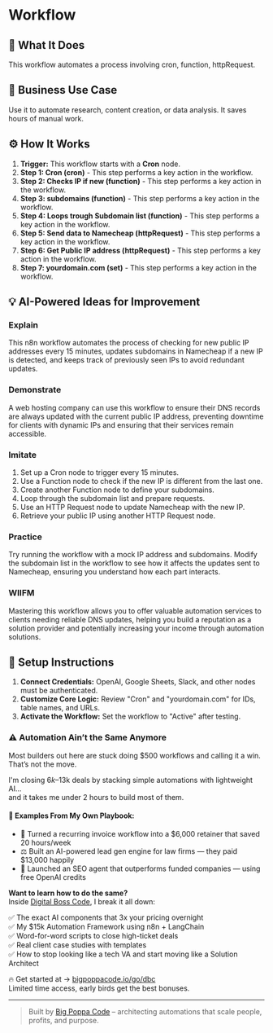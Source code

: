 # Workflow

## 🚀 What It Does
This workflow automates a process involving cron, function, httpRequest.

## 💼 Business Use Case
Use it to automate research, content creation, or data analysis. It saves hours of manual work.

## ⚙️ How It Works
1.  **Trigger:** This workflow starts with a **Cron** node.
2. **Step 1: Cron (cron)** - This step performs a key action in the workflow.
3. **Step 2: Checks IP if new (function)** - This step performs a key action in the workflow.
4. **Step 3: subdomains (function)** - This step performs a key action in the workflow.
5. **Step 4: Loops trough Subdomain list (function)** - This step performs a key action in the workflow.
6. **Step 5: Send data to Namecheap (httpRequest)** - This step performs a key action in the workflow.
7. **Step 6: Get Public IP address (httpRequest)** - This step performs a key action in the workflow.
8. **Step 7: yourdomain.com (set)** - This step performs a key action in the workflow.

## 💡 AI-Powered Ideas for Improvement
### Explain
This n8n workflow automates the process of checking for new public IP addresses every 15 minutes, updates subdomains in Namecheap if a new IP is detected, and keeps track of previously seen IPs to avoid redundant updates.

### Demonstrate
A web hosting company can use this workflow to ensure their DNS records are always updated with the current public IP address, preventing downtime for clients with dynamic IPs and ensuring that their services remain accessible.

### Imitate
1. Set up a Cron node to trigger every 15 minutes.
2. Use a Function node to check if the new IP is different from the last one.
3. Create another Function node to define your subdomains.
4. Loop through the subdomain list and prepare requests.
5. Use an HTTP Request node to update Namecheap with the new IP.
6. Retrieve your public IP using another HTTP Request node.

### Practice
Try running the workflow with a mock IP address and subdomains. Modify the subdomain list in the workflow to see how it affects the updates sent to Namecheap, ensuring you understand how each part interacts.

### WIIFM
Mastering this workflow allows you to offer valuable automation services to clients needing reliable DNS updates, helping you build a reputation as a solution provider and potentially increasing your income through automation solutions.

## 🔧 Setup Instructions
1. **Connect Credentials:** OpenAI, Google Sheets, Slack, and other nodes must be authenticated.
2. **Customize Core Logic:** Review "Cron" and "yourdomain.com" for IDs, table names, and URLs.
3. **Activate the Workflow:** Set the workflow to "Active" after testing.

### ⚠️ Automation Ain’t the Same Anymore

Most builders out here are stuck doing $500 workflows and calling it a win.  
That’s not the move.  

I'm closing $6k–$13k deals by stacking simple automations with lightweight AI...  
and it takes me under 2 hours to build most of them.

#### 🧠 Examples From My Own Playbook:
- 🔁 Turned a recurring invoice workflow into a $6,000 retainer that saved 20 hours/week  
- ⚖️ Built an AI-powered lead gen engine for law firms — they paid $13,000 happily  
- 🚀 Launched an SEO agent that outperforms funded companies — using free OpenAI credits  

**Want to learn how to do the same?**  
Inside [Digital Boss Code](https://bigpoppacode.io/go/dbc), I break it all down:

✅ The exact AI components that 3x your pricing overnight  
✅ My $15k Automation Framework using n8n + LangChain  
✅ Word-for-word scripts to close high-ticket deals  
✅ Real client case studies with templates  
✅ How to stop looking like a tech VA and start moving like a Solution Architect  

🔥 Get started at → [bigpoppacode.io/go/dbc](https://bigpoppacode.io/go/dbc)  
Limited time access, early birds get the best bonuses.

---
> Built by [Big Poppa Code](https://bigpoppacode.io) – architecting automations that scale people, profits, and purpose.
